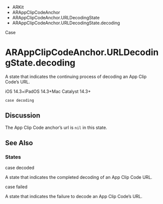 

- ARKit
- ARAppClipCodeAnchor
- ARAppClipCodeAnchor.URLDecodingState
-  ARAppClipCodeAnchor.URLDecodingState.decoding 

Case

# ARAppClipCodeAnchor.URLDecodingState.decoding

A state that indicates the continuing process of decoding an App Clip Code’s URL.

iOS 14.3+iPadOS 14.3+Mac Catalyst 14.3+

``` source
case decoding
```

## Discussion

The App Clip Code anchor’s url is `nil` in this state.

## See Also

### States

case decoded

A state that indicates the completed decoding of an App Clip Code URL.

case failed

A state that indicates the failure to decode an App Clip Code’s URL.

